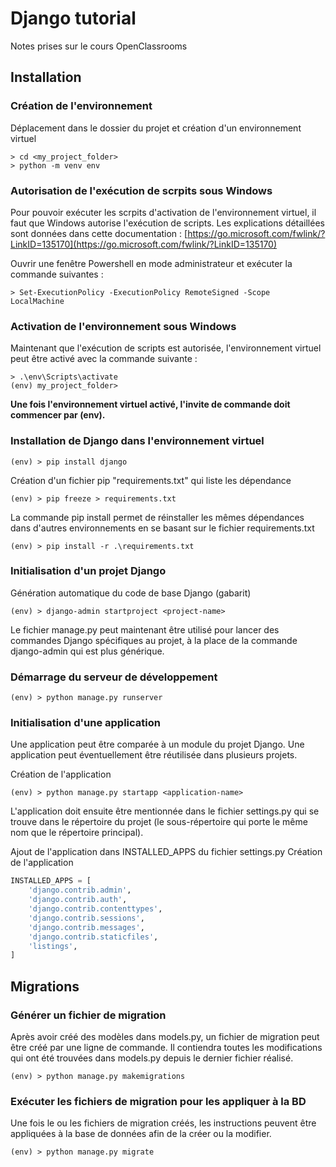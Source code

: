 # Django tutorial
Notes prises sur le cours OpenClassrooms

## Installation

### Création de l'environnement
Déplacement dans le dossier du projet et création d'un environnement virtuel

```shell
> cd <my_project_folder>
> python -m venv env
```

### Autorisation de l'exécution de scrpits sous Windows
Pour pouvoir exécuter les scrpits d'activation de l'environnement virtuel, il faut que Windows autorise l'exécution de scripts.
Les explications détaillées sont données dans cette documentation : [https://go.microsoft.com/fwlink/?LinkID=135170](https://go.microsoft.com/fwlink/?LinkID=135170)

Ouvrir une fenêtre Powershell en mode administrateur et exécuter la commande suivantes :

```shell
> Set-ExecutionPolicy -ExecutionPolicy RemoteSigned -Scope LocalMachine
```

### Activation de l'environnement sous Windows
Maintenant que l'exécution de scripts est autorisée, l'environnement virtuel peut être activé avec la commande suivante :

```shell
> .\env\Scripts\activate
(env) my_project_folder>
```
**Une fois l'environnement virtuel activé, l'invite de commande doit commencer par (env).**

### Installation de Django dans l'environnement virtuel
```shell
(env) > pip install django
```

Création d'un fichier pip "requirements.txt" qui liste les dépendance

```shell
(env) > pip freeze > requirements.txt
```

La commande pip install permet de réinstaller les mêmes dépendances dans d'autres environnements en se basant sur le fichier requirements.txt

```shell
(env) > pip install -r .\requirements.txt
```

### Initialisation d'un projet Django

Génération automatique du code de base Django (gabarit)
```shell
(env) > django-admin startproject <project-name>
```
Le fichier manage.py peut maintenant être utilisé pour lancer des commandes Django spécifiques au projet, à la place de la commande django-admin qui est plus générique.

### Démarrage du serveur de développement

```shell
(env) > python manage.py runserver
```

### Initialisation d'une application
Une application peut être comparée à un module du projet Django. Une application peut éventuellement être réutilisée dans plusieurs projets.

Création de l'application
```shell
(env) > python manage.py startapp <application-name>
```

L'application doit ensuite être mentionnée dans le fichier settings.py qui se trouve dans le répertoire du projet (le sous-répertoire qui porte le même nom que le répertoire principal).

Ajout de l'application dans INSTALLED_APPS du fichier settings.py
Création de l'application
```python
INSTALLED_APPS = [
    'django.contrib.admin',
    'django.contrib.auth',
    'django.contrib.contenttypes',
    'django.contrib.sessions',
    'django.contrib.messages',
    'django.contrib.staticfiles',
    'listings',
]
```

## Migrations

### Générer un fichier de migration
Après avoir créé des modèles dans models.py, un fichier de migration peut être créé par une ligne de commande. Il contiendra toutes les modifications qui ont été trouvées dans models.py depuis le dernier fichier réalisé.

```shell
(env) > python manage.py makemigrations
```

### Exécuter les fichiers de migration pour les appliquer à la BD
Une fois le ou les fichiers de migration créés, les instructions peuvent être appliquées à la base de données afin de la créer ou la modifier.

```shell
(env) > python manage.py migrate
```
